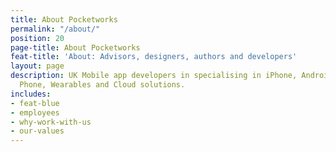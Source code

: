```yaml
---
title: About Pocketworks
permalink: "/about/"
position: 20
page-title: About Pocketworks
feat-title: 'About: Advisors, designers, authors and developers'
layout: page
description: UK Mobile app developers in specialising in iPhone, Android, Windows
  Phone, Wearables and Cloud solutions.
includes:
- feat-blue
- employees
- why-work-with-us
- our-values
---
```


